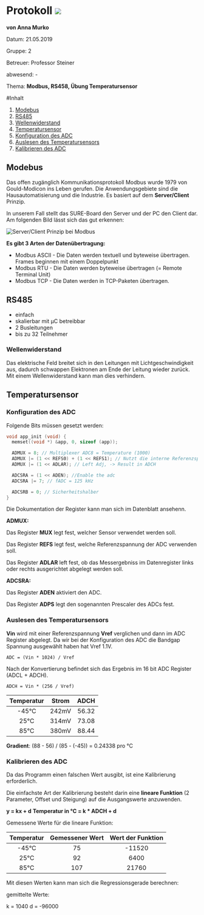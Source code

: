 # Protokoll ![](https://www.koerbler.com/neuigkeiten/wp-content/uploads/2013/03/htl-kaindorf.jpg)  

**von Anna Murko**  

Datum: 21.05.2019  

Gruppe: 2  

Betreuer: Professor Steiner  

abwesend: -  

  

Thema: **Modbus, RS458, Übung Temperatursensor** 

 

#Inhalt
1. [Modebus]()
1. [RS485]()
  1. [Wellenwiderstand]()
1. [Temperatursensor]()
  1. [Konfiguration des ADC]()
  1. [Auslesen des Temperatursensors]()
  1. [Kalibrieren des ADC]()
  
 
 ## Modebus
 Das offen zugänglich Kommunikationsprotokoll Modbus wurde 1979 von Gould-Modicon ins Leben gerufen. Die Anwendungsgebiete sind die Hausautomatisierung und die Industrie. Es basiert auf dem **Server/Client** Prinzip. 

In unserem Fall stellt das SURE-Board den Server und der PC den Client dar. Am folgenden Bild lässt sich das gut erkennen:

![Server/Client Prinzip bei Modbus](https://github.com/HTLMechatronics/m14-la1-sx/blob/rufflm14/rufflm14/ModbusServerClient.png)

**Es gibt 3 Arten der Datenübertragung:**

* Modbus ASCII - Die Daten werden textuell und byteweise übertragen. Frames beginnen mit einem Doppelpunkt
* Modbus RTU - Die Daten werden byteweise übertragen (= Remote Terminal Unit)
* Modbus TCP - Die Daten werden in TCP-Paketen übertragen. 

 
 ## RS485
- einfach  
- skalierbar mit µC betreibbar  
- 2 Busleitungen  
- bis zu 32 Teilnehmer  

### Wellenwiderstand
Das elektrische Feld breitet sich in den Leitungen mit Lichtgeschwindigkeit aus, dadurch schwappen Elektronen am Ende der Leitung wieder zurück. Mit einem Wellenwiderstand kann man dies verhindern.


## Temperatursensor  
  
### Konfiguration des ADC

Folgende Bits müssen gesetzt werden:

```c
void app_init (void) {
  memset((void *) &app, 0, sizeof (app));

  ADMUX = 8; // Multiplexer ADC8 = Temperature (1000)
  ADMUX |= (1 << REFS0) + (1 << REFS1); // Nutzt die interne Referenzspannung VRef = 1.1V
  ADMUX |= (1 << ADLAR); // Left Adj, -> Result in ADCH

  ADCSRA = (1 << ADEN); //Enable the adc
  ADCSRA |= 7; // fADC = 125 kHz

  ADCSRB = 0; // Sicherheitshalber
}
```

Die Dokumentation der Register kann man sich im Datenblatt ansehenn.

**ADMUX:**

Das Register **MUX** legt fest, welcher Sensor verwendet werden soll.

Das Register **REFS** legt fest, welche Referenzspannung der ADC
verwenden soll. 

Das Register **ADLAR** left fest, ob das Messergebniss im Datenregister
links oder rechts ausgerichtet abgelegt werden soll. 

**ADCSRA:**

Das Register **ADEN** aktiviert den ADC.

Das Register **ADPS** legt den sogenannten Prescaler des ADCs fest.


### Auslesen des Temperatursensors

**Vin** wird mit einer Referenzspannung **Vref** verglichen und dann im ADC Register abgelegt.
Da wir bei der Konfiguration des ADC die Bandgap Spannung ausgewählt haben hat Vref 1.1V.
  
`ADC = (Vin * 1024) / Vref`

Nach der Konvertierung befindet sich das Ergebnis im 16 bit ADC Register (ADCL + ADCH).

`ADCH = Vin * (256 / Vref)`

|    Temperatur   |    Strom    |    ADCH    |
|:-----------:|:-----------:|:-----------:|
| -45°C | 242mV | 56.32 |
|25°C | 314mV | 73.08 |
|85°C |380mV | 88.44 |

**Gradient**: (88 - 56) / (85 - (-45)) = 0.24338 pro °C


### Kalibrieren des ADC

Da das Programm einen falschen Wert ausgibt, ist eine Kalibrierung erforderlich.

Die einfachste Art der Kalibrierung besteht darin eine **lineare Funktion** (2 Parameter, Offset und Steigung) auf die Ausgangswerte anzuwenden.

**y = kx + d**
**Temperatur in °C = k * ADCH + d**

Gemessene Werte für die lineare Funktion:

|    Temperatur   |    Gemessener Wert    |    Wert der Funktion     |
|:-----------:|:-----------:|:-----------:|
| -45°C | 75 | -11520 |
|25°C | 92 | 6400 |
|85°C |107 | 21760 |


Mit diesen Werten kann man sich die Regressionsgerade berechnen:

gemittelte Werte:

k = 1040
d = -96000

  
